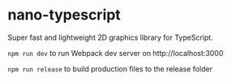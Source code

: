 # nano-typescript
Super fast and lightweight 2D graphics library for TypeScript.

```npm run dev``` to run Webpack dev server on http://localhost:3000

```npm run release``` to build production files to the release folder